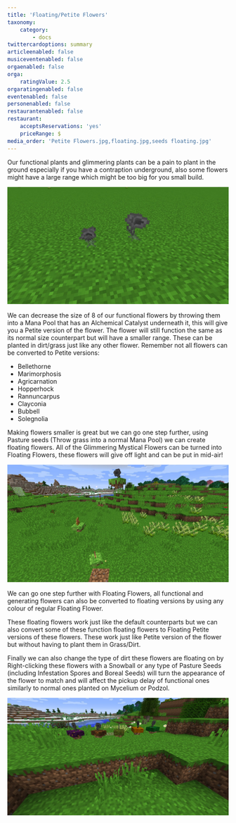 ```yaml
---
title: 'Floating/Petite Flowers'
taxonomy:
    category:
        - docs
twittercardoptions: summary
articleenabled: false
musiceventenabled: false
orgaenabled: false
orga:
    ratingValue: 2.5
orgaratingenabled: false
eventenabled: false
personenabled: false
restaurantenabled: false
restaurant:
    acceptsReservations: 'yes'
    priceRange: $
media_order: 'Petite Flowers.jpg,floating.jpg,seeds floating.jpg'
---
```


Our functional plants and glimmering plants can be a pain to plant in the ground especially if you have a contraption underground, also some flowers might have a large range which might be too big for you small build.

![](Petite%20Flowers.jpg)

We can decrease the size of 8 of our functional flowers by throwing them into a Mana Pool that has an Alchemical Catalyst underneath it, this will give you a Petite version of the flower. The flower will still function the same as its normal size counterpart but will have a smaller range. These can be planted in dirt/grass just like any other flower. Remember not all flowers can be converted to Petite versions:

* Bellethorne
* Marimorphosis
* Agricarnation
* Hopperhock
* Rannuncarpus
* Clayconia
* Bubbell
* Solegnolia

Making flowers smaller is great but we can go one step further, using Pasture seeds (Throw grass into a normal Mana Pool) we can create floating flowers. All of the Glimmering Mystical Flowers can be turned into Floating Flowers, these flowers will give off light and can be put in mid-air!

![](floating.jpg)

We can go one step further with Floating Flowers, all functional and generating flowers can also be converted to floating versions by using any colour of regular Floating Flower. 

These floating flowers work just like the default counterparts but we can also convert some of these function floating flowers to Floating Petite versions of these flowers. These work just like Petite version of the flower but without having to plant them in Grass/Dirt.

Finally we can also change the type of dirt these flowers are floating on by Right-clicking these flowers with a Snowball or any type of Pasture Seeds (including Infestation Spores and Boreal Seeds) will turn the appearance of the flower to match and will affect the pickup delay of functional ones similarly to normal ones planted on Mycelium or Podzol.

![](seeds%20floating.jpg)


